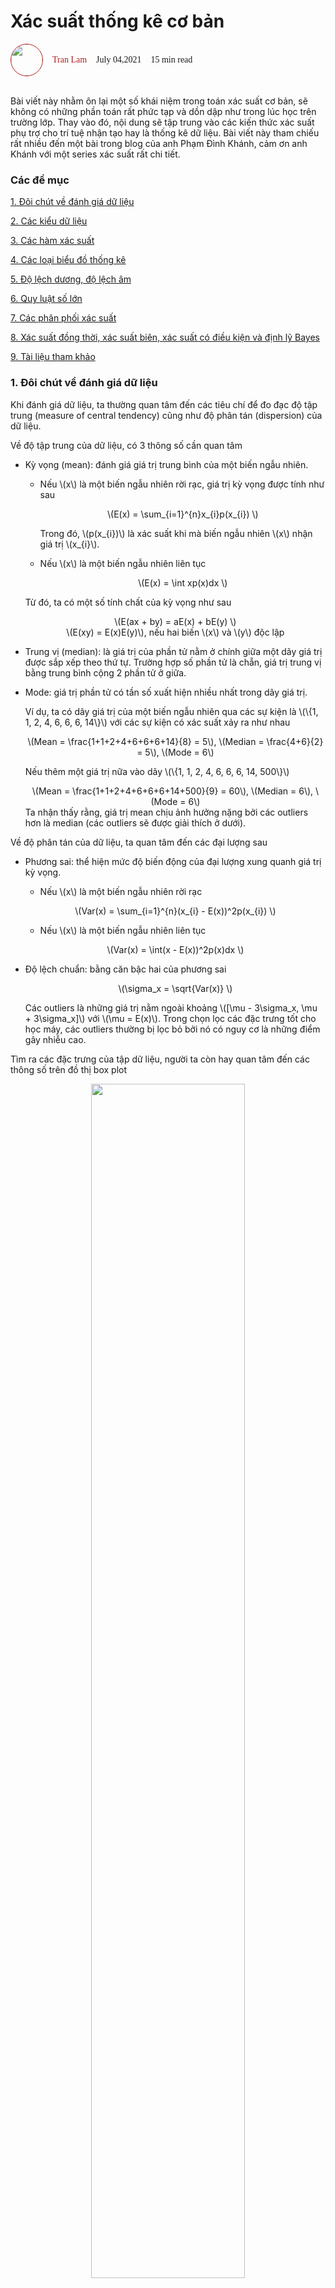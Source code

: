 # Xác suất thống kê cơ bản

<head>
<link rel="preconnect" href="https://fonts.gstatic.com">
<link href="https://fonts.googleapis.com/css2?family=Cinzel:wght@600&display=swap" rel="stylesheet">
<style>
#t01 {
  font-family: Arial, Helvetica, sans-serif;
  border-collapse: collapse;
  width: 100%;
}
#t01 td, #t01 th {
  border: 1px solid #ddd;
  padding: 8px;
}
#t01 tr:nth-child(even){background-color: #f2f2f2;}
#t01 tr:hover {background-color: #ddd;}
#t01 th {
  padding-top: 12px;
  padding-bottom: 12px;
  text-align: center;
  background-color: #04AA6D;
  color: white;
}
</style>
</head>
<div style="display: flex; align-items: center;">
<img style="width: 50px; border-radius: 50%; border: 1px solid #b71c1c" src="../images/us/tranlam.JPG" />
<span style="margin-left: 15px; color: #b71c1c;font-family: 'Cinzel', serif;">Tran Lam</span> <span style="margin-left: 15px;font-family: 'Cinzel', serif;">July 04,2021</span> <span style="margin-left: 15px;font-family: 'Cinzel', serif;" >15 min read</span>
</div>
<br/>

Bài viết này nhằm ôn lại một số khái niệm trong toán xác suất cơ bản, sẽ không có những phần toán rất phức tạp và dồn dập như trong lúc học trên trường lớp. Thay vào đó, nội dung sẽ tập trung vào các kiến thức xác suất phụ trợ cho trí tuệ nhận tạo hay là thống kê dữ liệu. Bài viết này tham chiếu rất nhiều đến một bài trong blog của anh Phạm Đình Khánh, cảm ơn anh Khánh với một series xác suất rất chi tiết.

### Các đề mục
[1. Đôi chút về đánh giá dữ liệu](#1-Đôi-chút-về-đánh-giá-dữ-liệu)

[2. Các kiểu dữ liệu](#2-các-kiểu-dữ-liệu)

[3. Các hàm xác suất](#3-các-hàm-xác-suất)

[4. Các loại biểu đồ thống kê](#4-các-loại-biểu-đồ-thống-kê)

[5. Độ lệch dương, độ lệch âm](#5-Độ-lệch-dương-độ-lệch-âm)

[6. Quy luật số lớn](#6-quy-luật-số-lớn)

[7. Các phân phối xác suất](#7-các-phân-phối-xác-suất)

[8. Xác suất đồng thời, xác suất biên, xác suất có điều kiện và định lỹ Bayes](#8-xác-suất-đồng-thời-xác-suất-biên-xác-suất-có-điều-kiện-và-định-lỹ-bayes)

[9. Tài liệu tham khảo](#9-tài-liệu-tham-khảo)


### 1. Đôi chút về đánh giá dữ liệu
Khi đánh giá dữ liệu, ta thường quan tâm đến các tiêu chí để đo đạc độ tập trung (measure of central tendency) cũng như độ phân tán (dispersion) của dữ liệu.

Về độ tập trung của dữ liệu, có 3 thông số cần quan tâm

- Kỳ vọng (mean): đánh giá giá trị trung bình của một biến ngẫu nhiên.

    - Nếu \\(x\\) là một biến ngẫu nhiên rời rạc, giá trị kỳ vọng được tính như sau
        <div style="text-align:center;">

        \\(E(x) = \sum_{i=1}^{n}x_{i}p(x_{i}) \\)

        </div>
        
        Trong đó, \\(p(x_{i})\\) là xác suất khi mà biến ngẫu nhiên \\(x\\) nhận giá trị \\(x_{i}\\).

    - Nếu \\(x\\) là một biến ngẫu nhiên liên tục
        <div style="text-align:center;">

        \\(E(x) = \int xp(x)dx \\)

        </div>

    Từ đó, ta có một số tính chất của kỳ vọng như sau
            <div style="text-align:center;">
            \\(E(ax + by) = aE(x) + bE(y) \\)
            </div>
            <div style="text-align:center;">
            \\(E(xy) = E(x)E(y)\\), nếu hai biến \\(x\\) và \\(y\\) độc lập
            </div>

- Trung vị (median): là giá trị của phần tử nằm ở chính giữa một dãy giá trị được sắp xếp theo thứ tự. Trường hợp số phần tử là chẵn, giá trị trung vị bằng trung bình cộng 2 phần tử ở giữa.

- Mode: giá trị phần tử có tần số xuất hiện nhiều nhất trong dãy giá trị.

    Ví dụ, ta có dãy giá trị của một biến ngẫu nhiên qua các sự kiện là \\(\\{1, 1, 2, 4, 6, 6, 6, 14\\}\\) với các sự kiện có xác suất xảy ra như nhau
        <div style="text-align:center;">
        \\(Mean = \frac{1+1+2+4+6+6+6+14}{8} = 5\\), \\(Median = \frac{4+6}{2} = 5\\), \\(Mode = 6\\)
        </div>
        
    Nếu thêm một giá trị nữa vào dãy \\(\\{1, 1, 2, 4, 6, 6, 6, 14, 500\\}\\)
        <div style="text-align:center;">
        \\(Mean = \frac{1+1+2+4+6+6+6+14+500}{9} = 60\\), \\(Median = 6\\), \\(Mode = 6\\)
        </div>
    Ta nhận thấy rằng, giá trị mean chịu ảnh hưởng nặng bởi các outliers hơn là median (các outliers sẽ được giải thích ở dưới).

Về độ phân tán của dữ liệu, ta quan tâm đến các đại lượng sau

- Phương sai: thể hiện mức độ biến động của đại lượng xung quanh giá trị kỳ vọng.

    - Nếu \\(x\\) là một biến ngẫu nhiên rời rạc
    <div style="text-align:center;">

    \\(Var(x) = \sum_{i=1}^{n}(x_{i} - E(x))^2p(x_{i}) \\)

    </div>

    - Nếu \\(x\\) là một biến ngẫu nhiên liên tục
    <div style="text-align:center;">

    \\(Var(x) = \int(x - E(x))^2p(x)dx \\)

    </div>

- Độ lệch chuẩn: bằng căn bậc hai của phương sai
    <div style="text-align:center;">

    \\(\sigma_x = \sqrt{Var(x)} \\)

    </div>

    Các outliers là những giá trị nằm ngoài khoảng \\([\mu - 3\sigma_x, \mu + 3\sigma_x]\\) với \\(\mu = E(x)\\). Trong chọn lọc các đặc trưng tốt cho học máy, các outliers thường bị lọc bỏ bởi nó có nguy cơ là những điểm gây nhiễu cao.

Tìm ra các đặc trưng của tập dữ liệu, người ta còn hay quan tâm đến các thông số trên đồ thị box plot
<div style="text-align:center;">
<img style="width: 70%;" src="../images/probability/boxplot.PNG" />
</div>

Ở hình trên, median là giá trị trung vị, \\(Q1\\) và \\(Q3\\) lần lượt là các giá trị trung vị \\(25\\%\\) và \\(75\\%\\), độ trải giữa (\\(IQR)\\) là khoảng các giữa chúng. Các điểm nằm ngoài khoảng \\([Q1 - 1.5IQR, Q3 + 1.5IQR]\\) được coi là các mild outliers, nằm ngoài khoảng \\([Q1 - 3IQR, Q3 + 3IQR]\\) được coi là các extreme outliers. Các outliers thường được loại bỏ khỏi dữ liệu khi mà ta muốn phân tích thông tin gì đó từ dữ liệu.

Để đánh giá tương quan tuyến tính giữa 2 biến ngẫu nhiên, ta quan tâm đến đại lượng hệ số tương quan. Giá trị của hệ số tương quan thường trải từ khoảng \\([-1, 1]\\). Công thức tính hệ số tương quan như sau
<div style="text-align:center;">

\\(\rho_{xy} = \frac{cov(x, y)}{\sigma_x\sigma_y}\\), với \\(cov(x, y) = E[(x - \mu_x)(y - \mu_y)] = \frac{\sum_{i = 1}^{n}(x_{i} - \mu_x)(y_{i} - \mu_y)}{n}\\), \\(\sigma\\) và \\(\mu\\) lần lượt là độ lệch chuẩn và kỳ vọng của biến ngẫu nhiên.
</div>

Ta có một vài nhận xét như sau
- Khi \\(\rho_{xy} = 0\\), hai biến ngẫu nhiên hoàn toàn độc lập tuyến tính với nhau.
- Khi \\(\rho_{xy} > 0\\), chúng đồng biến, biến đầu tiên tăng thì biến thứ hai cũng tăng.
- Khi \\(\rho_{xy} < 0\\), chúng nghịch biến, biến đầu tiên tăng thì biến thứ hai giảm.
- Khi \\(\rho_{xy}\\) bằng \\(-1\\) hoặc \\(1\\), hai biến hoàn toàn tương quan tuyến tính. 

### 2. Các kiểu dữ liệu
Có nhiều loại kiểu dữ liệu mà một biến ngẫu nhiên có thể nhận, tùy vào bài toán nhất định, ta có thể giữ nguyên giá trị các biến trong tính toán, hoặc mã hóa nó.
- Kiểu dữ liệu định tính (quanlitative data): là các kiểu dữ liệu mang thông tin mô tả đặc trưng của sự vật, hiện tượng.
    - Các kiểu dữ liệu định tính không có thứ tự (nominal data): màu sắc, giới tính,... Với loại dữ liệu này, ta thường dùng mode để đánh giá chúng. Ví dụ như: đánh giá màu xe con nào xuất hiện nhiều nhất,...
    - Các kiểu dữ liệu định tính có thứ tự (ordinal data): các mức độ, các cấp học như tiểu học, trung học cơ sở, trung học phổ thông,... Với loại dữ liệu này, ta quan tâm nhiều hơn đến thông số median. Ví dụ như: đánh gía mức độ trung bình trong tập dữ liệu,...
- Kiểu dữ liệu định lượng (quantitative data): là các thông tin mô tả đối tượng dưới dạng con số. Với loại dữ liệu này, ta dùng các giá trị mean và median để đánh giá chúng.
    - Dữ liệu liên tục (continous data): chiều cao, cân nặng,...
    - Dữ liệu rời rạc (discrete data): số chiếc áo, số bánh xe,...
- Kiểu dữ liệu kèm theo yếu tố thời gian (temporal data): ví dụ như giá cổ phiếu, khi báo cáo cần phải đi kèm với thông tin là ngày nào, thời điểm nào,...
- Kiểu dữ liệu kèm theo yếu tố không gian (spartial data): ví dụ như vị trí địa lý trên bản đồ, giá trị tọa độ của một điểm trên trục tọa độ,...

### 3. Các hàm xác suất
Các hàm xác suất các bạn có thể xem **[tại đây](https://phamdinhkhanh.github.io/deepai-book/ch_probability/appendix_probability.html#ham-mat-do-pdf-va-ham-khoi-xac-suat-pmf)**, cảm ơn anh Phạm Đình Khánh đã viết rất chi tiết về các hàm này.

### 4. Các loại biểu đồ thống kê
Tùy theo mục đích thông tin ta cần trích xuất từ dữ liệu mà ta sẽ sử dụng các loại biểu đồ phù hợp cho bài toán
<table id="t01">
  <tr>
    <th>Mục đích</th>
    <th>Biểu đồ</th>
  </tr>
  <tr>
    <th colspan="2">Cần nhìn bức tranh tổng thể của dữ liệu</th>
  </tr>
  <tr>
    <td>Biểu diễn phân bố dữ liệu, với trục hoành là các khoảng giá trị biến ngẫu nhiên và trục tung là giá trị tần số xuất hiện của chúng</td>
    <td>
        <div style="text-align:center;">
            Histogram plot
        <img style="width: 90%;" src="../images/probability/histogramplot.PNG" />
        </div>
    </td>
  </tr>
  <tr>
    <td>
    Biểu diễn các giá trị quan trọng như min, max, trung vị 25%, 50%, 75%, độ trải giữa IQR,... Từ đó, ta đánh giá được các điểm chia cắt dữ liệu hay các điểm dữ liệu gây nhiễu,...</td>
    <td>
        <div style="text-align:center;">
            Box plot 
        <img style="width: 90%;" src="../images/probability/boxplot.PNG" />
        </div>
    </td>
  </tr>
  <tr>
    <td>Biểu diễn dữ liệu theo thời gian</td>
    <td>
        <div style="text-align:center;">
            Time series plot
        <img style="width: 90%;" src="../images/probability/timeseriesplot.PNG" />
        </div>
    </td>
  </tr>
  <tr>
    <th colspan="2">Cần biểu diễn sự so sánh giữa các biến</th>
  </tr>
  <tr>
    <td>So sánh giá trị của nhiều biến</td>
    <td>
        <div style="text-align:center;">
            Bar chart
        <img style="width: 90%;" src="../images/probability/barchart.PNG" />
        </div>
    </td>
  </tr>
  <tr>
    <td>So sánh giá trị một biến thay đổi theo thời gian</td>
    <td>
        <div style="text-align:center;">
            Line chart, giống với timeseriesplot
        </div>
    </td>
  </tr>
  <tr>
    <td>So sánh nhiều nhóm</td>
    <td>
        <div style="text-align:center;">
            Radar chart
        <img style="width: 90%;" src="../images/probability/radarchart.PNG" />
        </div>
    </td>
  </tr>
  <tr>
    <th colspan="2">Cần nhận biết sự tương quan giữa hai hoặc nhiều biến</th>
  </tr>
  <tr>
    <td>Tương quan giữa hai hoặc nhiều biến</td>
    <td>
        <div style="text-align:center;">
            Scatter plot
        <img style="width: 90%;" src="../images/probability/scatterplot.JPG" />
        </div>
    </td>
  </tr>
</table> 

### 5. Độ lệch dương, độ lệch âm
- Độ lệch dương có giá trị trung bình (mean) lớn hơn giá trị trung vị (median) và phân bố có phía không đối xứng mở rộng đến nhiều các giá trị dương hơn.

<div style="text-align:center;">
<img style="width: 60%;" src="../images/probability/positiveskewness.PNG" />
</div>

- Độ lệch âm có giá trị trung bình (mean) nhỏ hơn giá trị trung vị (median) và phân bố có phía không đối xứng mở rộng đến nhiều các giá trị âm hơn.

<div style="text-align:center;">
<img style="width: 60%;" src="../images/probability/negativeskewness.JPG" />
</div>

Độ lệch kết hợp với độ nhọn đánh giá khả năng các biến cố rơi vào đuôi của phân phối xác suất tốt hơn.

### 6. Quy luật số lớn
Phần này các bạn hãy tham khảo **[tại đây](https://phamdinhkhanh.github.io/deepai-book/ch_probability/appendix_probability.html#qui-luat-so-lon)** của anh Phạm Đình Khánh.

- Khoảng tin cậy (confidence interval)

Khi mình lấy mẫu từ một quần thể, các tham số của một quần thể có thể được đánh giá bằng mẫu đó. Thông thường, giá trị kỳ vọng của mẫu sẽ được ước lượng bằng giá trị kỳ vọng của quần thể, tuy nhiên, những lần lấy mẫu khác nhau thì có kỳ vọng khác nhau. Do vậy, ta đưa ra định nghĩa khoảng tin cậy dùng để biến cái tham số kỳ vọng được ước lượng trở thành một khoảng giá trị ước lượn, đảm bảo rằng kỳ vọng của quần thể sẽ nằm trong khoảng giá trị đó.

\\(k\\%\\) mức tin cậy sẽ đảm bảo phủ được tham số kỳ vọng cần ước lượng của quần thể với kác suất là \\(k\\%\\).

Khoảng tin cậy càng nhỏ thì càng đảm bảo được độ chính xác của bộ ước lượng, để đạt được điều này, ta có thể giảm mức tin cậy hoặc tăng kích thước của mẫu lấy từ quần thể. Khoảng tin cậy được biểu diễn bởi \\((lower bound, upper bound)\\) với

<div style="text-align:center;">

\\(lower bound = \bar{x} - z\frac{\sigma}{\sqrt{n}}\\)

\\(upper bound = \bar{x} + z\frac{\sigma}{\sqrt{n}}\\)

</div>

Với \\(\bar{x}\\) là giá trị kỳ vọng của mẫu được lấy, \\(\sigma\\) là giá trị độ lệch chuẩn giá định của quần thể. \\(n\\) là kích thước của mẫu và \\(z\\) là hệ số tin cậy.

Với phân phối chuẩn
- \\(z = 1.645\\) ứng với mức tin cậy \\(90\\%\\).
- \\(z = 1.96\\) ứng với mức tin cậy \\(95\\%\\).
- \\(z = 2.576\\) ứng với mức tin cậy \\(99\\%\\).

### 7. Các phân phối xác suất
Các phân phối xác suất các bạn có thể xem **[tại đây](https://phamdinhkhanh.github.io/deepai-book/ch_probability/appendix_probability.html#phan-phoi-xac-suat)**, một lần nữa cảm ơn anh Phạm Đình Khánh đã trình bày chi tiết về phần này.

### 8. Xác suất đồng thời, xác suất biên, xác suất có điều kiện và định lỹ Bayes
Các bạn có thể tìm thấy thông tin mục này **[tại đây](https://phamdinhkhanh.github.io/deepai-book/ch_probability/appendix_probability.html#xac-suat-dong-thoi-join-distribution)**.

### 9. Tài liệu tham khảo

[https://phamdinhkhanh.github.io/deepai-book/ch_probability/appendix_probability.html#phan-phoi-xac-suat](https://phamdinhkhanh.github.io/deepai-book/ch_probability/appendix_probability.html#)
